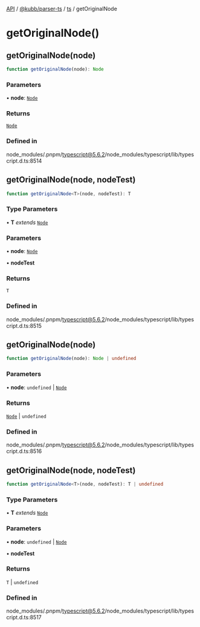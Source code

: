 [API](../../../../../packages.md) / [@kubb/parser-ts](../../../index.md) / [ts](../index.md) / getOriginalNode

# getOriginalNode()

## getOriginalNode(node)

```ts
function getOriginalNode(node): Node
```

### Parameters

• **node**: [`Node`](../interfaces/Node.md)

### Returns

[`Node`](../interfaces/Node.md)

### Defined in

node\_modules/.pnpm/typescript@5.6.2/node\_modules/typescript/lib/typescript.d.ts:8514

## getOriginalNode(node, nodeTest)

```ts
function getOriginalNode<T>(node, nodeTest): T
```

### Type Parameters

• **T** *extends* [`Node`](../interfaces/Node.md)

### Parameters

• **node**: [`Node`](../interfaces/Node.md)

• **nodeTest**

### Returns

`T`

### Defined in

node\_modules/.pnpm/typescript@5.6.2/node\_modules/typescript/lib/typescript.d.ts:8515

## getOriginalNode(node)

```ts
function getOriginalNode(node): Node | undefined
```

### Parameters

• **node**: `undefined` \| [`Node`](../interfaces/Node.md)

### Returns

[`Node`](../interfaces/Node.md) \| `undefined`

### Defined in

node\_modules/.pnpm/typescript@5.6.2/node\_modules/typescript/lib/typescript.d.ts:8516

## getOriginalNode(node, nodeTest)

```ts
function getOriginalNode<T>(node, nodeTest): T | undefined
```

### Type Parameters

• **T** *extends* [`Node`](../interfaces/Node.md)

### Parameters

• **node**: `undefined` \| [`Node`](../interfaces/Node.md)

• **nodeTest**

### Returns

`T` \| `undefined`

### Defined in

node\_modules/.pnpm/typescript@5.6.2/node\_modules/typescript/lib/typescript.d.ts:8517
